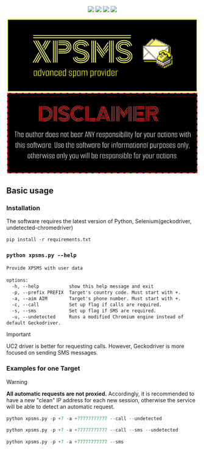 <div align="center">
<p>
  <img src="https://img.shields.io/badge/python-3670A0?style=for-the-badge&logo=python&logoColor=ffdd54">
  <img src="https://img.shields.io/badge/-selenium-%43B02A?style=for-the-badge&logo=selenium&logoColor=white">
  <img src="https://img.shields.io/badge/Geckodriver-FF7139?style=for-the-badge&logo=Firefox-Browser&logoColor=white">
  <img src="https://img.shields.io/badge/Chromium-4285F4?style=for-the-badge&logo=GoogleChrome&logoColor=white">
</p>
</div>
<div align="center">
<p>
  <img alt="XPSMS" src="./src/assets/xpsms32x.png" width="500px"/>
  <img alt="XPSMS" src="./src/assets/disclaimer.png" width="500px"/>
</p>
</div>

## Basic usage

### Installation
The software requires the latest version of Python, Selenium(geckodriver, undetected-chromedriver)
```
pip install -r requirements.txt
```

### `python xpsms.py --help`
```
Provide XPSMS with user data

options:
  -h, --help           show this help message and exit
  -p, --prefix PREFIX  Target's country code. Must start with +.
  -a, --aim AIM        Target's phone number. Must start with +.
  -c, --call           Set up flag if calls are required.
  -s, --sms            Set up flag if SMS are required.
  -u, --undetected     Runs a modified Chromium engine instead of default Geckodriver.
```

> [!IMPORTANT]  
> UC2 driver is better for requesting calls. However, Geckodriver is more focused on sending SMS messages.

### Examples for one Target
> [!WARNING]  
> <b>All automatic requests are not proxied.</b> Accordingly, it is recommended to have a new "clean" IP address for each new session, otherwise the service will be able to detect an automatic request.

```python
python xpsms.py -p +7 -a +77777777777 --call --undetected
```
```python
python xpsms.py -p +7 -a +77777777777 --call --sms --undetected
```
```python
python xpsms.py -p +7 -a +77777777777 --sms
```
